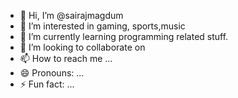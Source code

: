 - 👋 Hi, I’m @sairajmagdum
- 👀 I’m interested in gaming, sports,music 
- 🌱 I’m currently learning programming related stuff.
- 💞️ I’m looking to collaborate on 
- 📫 How to reach me ...
- 😄 Pronouns: ...
- ⚡ Fun fact: ...

<!---
sairajmagdum/sairajmagdum is a ✨ special ✨ repository because its `README.md` (this file) appears on your GitHub profile.
You can click the Preview link to take a look at your changes.
--->
